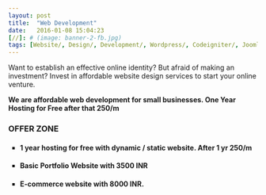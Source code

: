 ```yaml
---
layout: post
title:  "Web Development"
date:   2016-01-08 15:04:23
[//]: # (image: banner-2-fb.jpg)
tags: [Website/, Design/, Development/, Wordpress/, Codeigniter/, Joomla/, Opencart/]
---
```

Want to establish an effective online identity? But afraid of making an investment?
Invest in affordable website design services to start your online venture.

**We are affordable web development for small businesses. One Year Hosting for Free after that 250/m**



<h3 id="prices" class="title-1 color-5 tcenter">OFFER ZONE</h3>

<ul style="list-style-type:square">
<li><h4 class="title-4 color-6 tcenter margin-top-20">1 year hosting for free with dynamic / static website. After 1 yr 250/m</h4></li>
<li><h4 class="title-4 color-6 tcenter margin-top-20">Basic Portfolio Website with 3500 INR</h4></li>
<li><h4 class="title-4 color-6 tcenter margin-top-20">E-commerce website with 8000 INR.</h4></li>
<ul>
    

